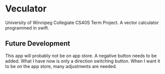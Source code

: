 # Veculator
University of Winnipeg Collegiate CS40S Term Project. A vector calculator programmed in swift.

## Future Development
This app will probably not be on app store. A negative button needs to be added. What I have now is only a direction switching button. When I want it to be on the app store, many adjustments are needed.
